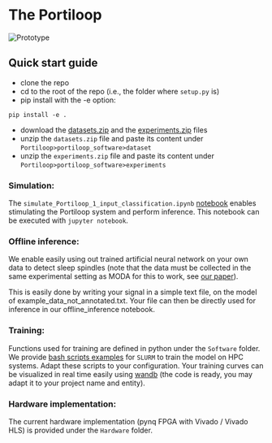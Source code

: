 # The Portiloop

![Prototype](https://github.com/nicolasvalenchon/Portiloop/blob/main/images/photo_portiloop.jpg)

## Quick start guide

- clone the repo
- cd to the root of the repo (i.e., the folder where `setup.py` is)
- pip install with the -e option:
```terminal
pip install -e .
```
- download the [datasets.zip](https://github.com/nicolasvalenchon/Portiloop/releases/download/v0.0.1/dataset.zip) and the [experiments.zip](https://github.com/nicolasvalenchon/Portiloop/releases/download/v0.0.1/experiments.zip) files
- unzip the `datasets.zip` file and paste its content under `Portiloop>portiloop_software>dataset`
- unzip the `experiments.zip` file and paste its content under `Portiloop>portiloop_software>experiments`

### Simulation:
The `simulate_Portiloop_1_input_classification.ipynb` [notebook](https://github.com/nicolasvalenchon/Portiloop/blob/main/notebooks/simulate_Portiloop_1_input_classification.ipynb) enables stimulating the Portiloop system and perform inference.
This notebook can be executed with `jupyter notebook`.

### Offline inference:
We enable easily using out trained artificial neural network on your own data to detect sleep spindles (note that the data must be collected in the same experimental setting as MODA for this to work, see [our paper](https://arxiv.org/abs/2107.13473)).

This is easily done by writing your signal in a simple text file, on the model of example_data_not_annotated.txt. Your file can then be directly used for inference in our offline_inference notebook.

### Training:
Functions used for training are defined in python under the `Software` folder.
We provide [bash scripts examples](https://github.com/nicolasvalenchon/Portiloop/releases/download/v0.0.1/scripts.zip) for `SLURM` to train the model on HPC systems.
Adapt these scripts to your configuration.
Your training curves can be visualized in real time easily using [wandb](https://wandb.ai/portiloop) (the code is ready, you may adapt it to your project name and entity).

### Hardware implementation:
The current hardware implementation (pynq FPGA with Vivado / Vivado HLS) is provided under the `Hardware` folder.
